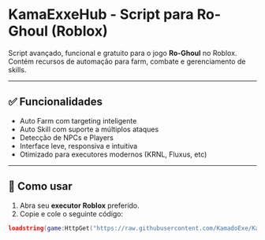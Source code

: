 # KamaExxeHub - Script para Ro-Ghoul (Roblox)

Script avançado, funcional e gratuito para o jogo **Ro-Ghoul** no Roblox. Contém recursos de automação para farm, combate e gerenciamento de skills.

---

## ✅ Funcionalidades

- Auto Farm com targeting inteligente
- Auto Skill com suporte a múltiplos ataques
- Detecção de NPCs e Players
- Interface leve, responsiva e intuitiva
- Otimizado para executores modernos (KRNL, Fluxus, etc)

---

## 🚀 Como usar

1. Abra seu **executor Roblox** preferido.
2. Copie e cole o seguinte código:

```lua
loadstring(game:HttpGet("https://raw.githubusercontent.com/KamadoExe/KamadoExxeHub/main/KamaExxeHub.lua"))()

